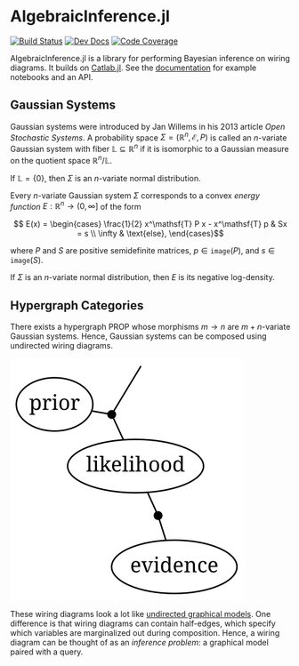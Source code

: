 # AlgebraicInference.jl

[![Build Status](https://github.com/samuelsonric/AlgebraicInference.jl/workflows/Tests/badge.svg)](https://github.com/samuelsonric/AlgebraicInference.jl/actions?query=workflow%3ATests)
[![Dev Docs](https://img.shields.io/badge/docs-dev-blue.svg)](https://samuelsonric.github.io/AlgebraicInference.jl/dev/)
[![Code Coverage](https://codecov.io/gh/samuelsonric/AlgebraicInference.jl/branch/master/graph/badge.svg?token=FJJQQCTUCF)](https://codecov.io/gh/samuelsonric/AlgebraicInference.jl)

AlgebraicInference.jl is a library for performing Bayesian inference on wiring diagrams. It
builds on [Catlab.jl](https://algebraicjulia.github.io/Catlab.jl/dev/). See the
[documentation](https://samuelsonric.github.io/AlgebraicInference.jl/dev/) for example
notebooks and an API.

## Gaussian Systems

Gaussian systems were introduced by Jan Willems in his 2013 article *Open Stochastic
Systems*. A probability space $\Sigma = (\mathbb{R}^n, \mathcal{E}, P)$ is called an
$n$-variate Gaussian system with fiber $\mathbb{L} \subseteq \mathbb{R}^n$ if it is
isomorphic to a Gaussian measure on the quotient space $\mathbb{R}^n / \mathbb{L}$.

If $`\mathbb{L} = \{0\}`$, then $\Sigma$ is an $n$-variate normal distribution.

Every $n$-variate Gaussian system $\Sigma$ corresponds to a convex *energy function* 
$E: \mathbb{R}^n \to (0, \infty]$ of the form
```math
    E(x) = \begin{cases}
        \frac{1}{2} x^\mathsf{T} P x - x^\mathsf{T} p & Sx = s \\
        \infty                                        & \text{else},
    \end{cases}
```
where $P$ and $S$ are positive semidefinite matrices, $p \in \mathtt{image}(P)$, and
$s \in \mathtt{image}(S)$.

If $\Sigma$ is an $n$-variate normal distribution, then $E$ is its negative
log-density.

## Hypergraph Categories

There exists a hypergraph PROP whose morphisms $m \to n$ are $m + n$-variate Gaussian
systems. Hence, Gaussian systems can be composed using undirected wiring diagrams.

![inference](./inference.svg)

These wiring diagrams look a lot like
[undirected graphical models](https://en.wikipedia.org/wiki/Graphical_model). One difference
is that wiring diagrams can contain half-edges, which specify which variables are
marginalized out during composition. Hence, a wiring diagram can be thought of as an
*inference problem*: a graphical model paired with a query.
